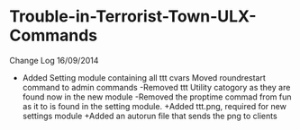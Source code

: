 Trouble-in-Terrorist-Town-ULX-Commands
======================================
Change Log 16/09/2014
+ Added Setting module containing all ttt cvars
Moved roundrestart command to admin commands
-Removed ttt Utility catogory as they are found now in the new module
-Removed the proptime commad from fun as it to is found in the setting module.
+Added ttt.png, required for new settings module
+Added an autorun file that sends the png to clients 
